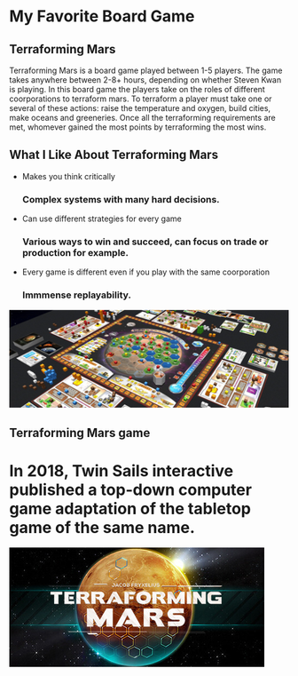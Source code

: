 # My Favorite Board Game

## Terraforming Mars

Terraforming Mars is a board game played between 1-5 players. The game takes anywhere between 2-8+ hours, depending on whether Steven Kwan is playing. In this board game the players take on the roles of different coorporations to terraform mars. To terraform a player must take one or several of these actions: raise the temperature and oxygen, build cities, make oceans and greeneries. Once all the terraforming requirements are met, whomever gained the most points by terraforming the most wins.

## What I Like About Terraforming Mars 
- Makes you think critically
  ### Complex systems with many hard decisions.
- Can use different strategies for every game
  ### Various ways to win and succeed, can focus on trade or production for example.
- Every game is different even if you play with the same coorporation
  ### Immmense replayability.

![TM Board game](TMboardgame.png)

## Terraforming Mars game
In 2018, Twin Sails interactive published a top-down computer game adaptation of the tabletop game of the same name.
=======

![TM video game](header.jpg)

